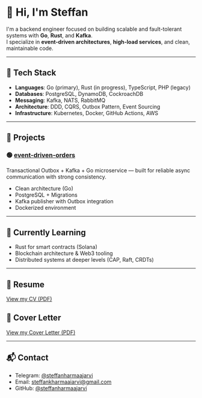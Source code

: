 # 👋 Hi, I'm Steffan

I'm a backend engineer focused on building scalable and fault-tolerant systems with **Go**, **Rust**, and **Kafka**.  
I specialize in **event-driven architectures**, **high-load services**, and clean, maintainable code.

---

## 🔧 Tech Stack

- **Languages**: Go (primary), Rust (in progress), TypeScript, PHP (legacy)
- **Databases**: PostgreSQL, DynamoDB, CockroachDB
- **Messaging**: Kafka, NATS, RabbitMQ
- **Architecture**: DDD, CQRS, Outbox Pattern, Event Sourcing
- **Infrastructure**: Kubernetes, Docker, GitHub Actions, AWS

---

## 🧪 Projects

### 🟢 [event-driven-orders](https://github.com/steffanharmaajarvi/event-driven-orders)
Transactional Outbox + Kafka + Go microservice — built for reliable async communication with strong consistency.

- Clean architecture (Go)
- PostgreSQL + Migrations
- Kafka publisher with Outbox integration
- Dockerized environment

---

## 🧠 Currently Learning

- Rust for smart contracts (Solana)
- Blockchain architecture & Web3 tooling
- Distributed systems at deeper levels (CAP, Raft, CRDTs)

---

## 📄 Resume

[View my CV (PDF)](https://github.com/steffanharmaajarvi/steffanharmaajarvi/blob/main/docs/cv.pdf)

## 📄 Cover Letter

[View my Cover Letter (PDF)](https://github.com/steffanharmaajarvi/steffanharmaajarvi/blob/main/docs/cover_letter.pdf)

---

## 📬 Contact

- Telegram: [@steffanharmaajarvi](https://t.me/steffanharmaajarvi)
- Email: steffankharmaaiarvi@gmail.com
- GitHub: [@steffanharmaajarvi](https://github.com/steffanharmaajarvi)
